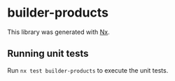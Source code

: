 # builder-products

This library was generated with [Nx](https://nx.dev).

## Running unit tests

Run `nx test builder-products` to execute the unit tests.
